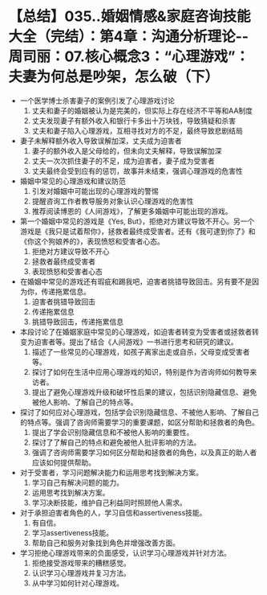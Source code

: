 # 【总结】035..婚姻情感&家庭咨询技能大全（完结）：第4章：沟通分析理论--周司丽：07.核心概念3：“心理游戏”：夫妻为何总是吵架，怎么破（下）

-   一个医学博士杀害妻子的案例引发了心理游戏讨论
    1.  丈夫和妻子的婚姻被认为是完美的，但实际上存在经济不平等和AA制度
    2.  丈夫发现妻子有额外收入和银行卡多出十万块钱，导致猜疑和杀害
    3.  丈夫和妻子陷入心理游戏，互相寻找对方的不足，最终导致悲剧结局
-   妻子未解释额外收入导致误解加深，丈夫成为迫害者
    1.  妻子的额外收入是父母给的，但未向丈夫解释，导致误解加深
    2.  丈夫一次次抓住妻子的不足，成为迫害者，妻子成为受害者
    3.  丈夫最终会受到应有的惩罚，故事并未结束，强调心理游戏的危害性
-   婚姻中常见的心理游戏和建议防范
    1.  引发对婚姻中可能出现的心理游戏的警惕
    2.  提醒咨询工作者教导服务对象认识心理游戏的危害性
    3.  推荐阅读博恩的《人间游戏》，了解更多婚姻中可能出现的游戏。
-   第一个婚姻中常见的游戏是《Yes, But》，拒绝对方建议导致不开心。另一个游戏是《我只是试着帮你》，拯救者最终成受害者。还有《我可逮到你了》和《你这个狗娘养的》，表现愤怒和受害者心态。
    1.  拒绝对方建议导致不开心
    2.  拯救者最终成受害者
    3.  表现愤怒和受害者心态
-   在婚姻中常见的游戏还有瑕疵和踢我吧，迫害者挑错导致回击。另有要不是因为你，传递拖累信息。
    1.  迫害者挑错导致回击
    2.  传递拖累信息
    3.  挑错导致回击，传递拖累信息
-   本段讨论了在婚姻家庭中常见的心理游戏，如迫害者转变为受害者或拯救者转变为迫害者等。提出了结合《人间游戏》一书进行思考和研究的建议。
    1.  描述了一些常见的心理游戏，如孩子离家出走或自杀，父母变成受害者等。
    2.  探讨了如何在生活中应用心理游戏的知识，特别是作为咨询师如何教导来访者。
    3.  提出了避免心理游戏升级和破坏性后果的建议，包括识别隐藏信息、避免被他人影响、了解自己的特点等。
-   探讨了如何应对心理游戏，包括学会识别隐藏信息、不被他人影响、了解自己的特点等。强调了咨询师需要学习的重要课题，如区分帮助和拯救者的角色。
    1.  提出了学会识别隐藏信息和不被他人影响的重要性。
    2.  探讨了了解自己的特点和避免被他人批评影响的方法。
    3.  强调了咨询师需要学习如何区分帮助和拯救者的角色，以及真正的助人者应该如何提供帮助。
-   对于受害者，学习问题解决能力和运用思考找到解决方案。
    1.  学习自己有解决问题的能力。
    2.  运用思考找到解决方案。
    3.  学习决断技能，维护自己利益同时照顾他人需求。
-   对于承担迫害者角色的人，学习自信和assertiveness技能。
    1.  有自信。
    2.  学习assertiveness技能。
    3.  帮助自己和服务对象找到角色并增强改善方面。
-   学习拒绝心理游戏带来的负面感受，认识学习心理游戏并针对方法。
    1.  拒绝接受游戏带来的糟糕感觉。
    2.  认识学习心理游戏并复习方法。
    3.  从中学习如何针对心理游戏。